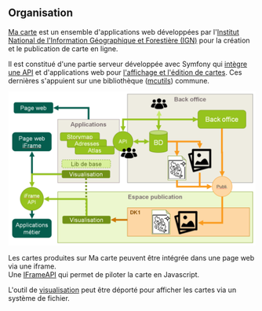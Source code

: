 ## Organisation

[Ma carte](https://macarte.ign.fr/) est un ensemble d'applications web développées par l'[Institut National de l'Information Géographique et Forestière (IGN)](https://www.ign.fr/) pour la création et le publication de carte en ligne.

Il est constitué d'une partie serveur développée avec Symfony qui [intègre une API](https://github.com/IGNF-Ma-carte/macarte-api) et d'applications web pour [l'affichage et l'édition de cartes](https://github.com/IGNF-Ma-carte#-alpha-test-instance-on-github). Ces dernières s'appuient sur une bibliothèque ([mcutils](https://github.com/IGNF-Ma-carte/mcutils)) commune.

<p align="center">
  <img src="https://raw.githubusercontent.com/IGNF-Ma-carte/.github/main/img/organisation.png" width=800 />
</p>

Les cartes produites sur Ma carte peuvent être intégrée dans une page web via une iframe.   
Une [IFrameAPI](https://ignf-ma-carte.github.io/mcviewer/doc/) qui permet de piloter la carte en Javascript.

L'outil de [visualisation](https://github.com/IGNF-Ma-carte/mcviewer) peut être déporté pour afficher les cartes via un système de fichier.

